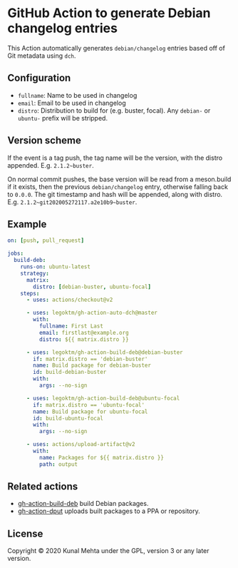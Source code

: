 # GitHub Action to generate Debian changelog entries

This Action automatically generates `debian/changelog` entries based off of
Git metadata using `dch`.

## Configuration

* `fullname`: Name to be used in changelog
* `email`: Email to be used in changelog
* `distro`: Distribution to build for (e.g. buster, focal). Any `debian-` or
`ubuntu-` prefix will be stripped.

## Version scheme

If the event is a tag push, the tag name will be the version, with the
distro appended. E.g. `2.1.2~buster`.

On normal commit pushes, the base version will be read from a meson.build if
it exists, then the previous `debian/changelog` entry, otherwise falling back
to `0.0.0`. The git timestamp and hash will be appended, along with distro.
E.g. `2.1.2~git202005272117.a2e10b9~buster`.

## Example

```yaml
on: [push, pull_request]

jobs:
  build-deb:
    runs-on: ubuntu-latest
    strategy:
      matrix: 
        distro: [debian-buster, ubuntu-focal]
    steps:
      - uses: actions/checkout@v2

      - uses: legoktm/gh-action-auto-dch@master
        with:
          fullname: First Last
          email: firstlast@example.org
          distro: ${{ matrix.distro }}

      - uses: legoktm/gh-action-build-deb@debian-buster
        if: matrix.distro == 'debian-buster'
        name: Build package for debian-buster
        id: build-debian-buster
        with:
          args: --no-sign

      - uses: legoktm/gh-action-build-deb@ubuntu-focal
        if: matrix.distro == 'ubuntu-focal'
        name: Build package for ubuntu-focal
        id: build-ubuntu-focal
        with:
          args: --no-sign

      - uses: actions/upload-artifact@v2
        with:
          name: Packages for ${{ matrix.distro }}
          path: output
```

## Related actions

* [gh-action-build-deb](https://github.com/legoktm/gh-action-build-deb) build Debian packages.
* [gh-action-dput](https://github.com/legoktm/gh-action-dput) uploads built packages to a PPA or repository.

## License
Copyright © 2020 Kunal Mehta under the GPL, version 3 or any later version.
